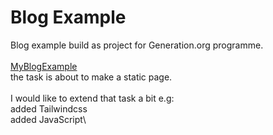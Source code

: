 # Blog Example
Blog example build as project for Generation.org programme.\
\
<a link href='https://myblogexample.netlify.app/#top' target="_blank">MyBlogExample</a>\
the task is about to make a static page.\
\
I would like to extend that task a bit e.g:\
added Tailwindcss\
added JavaScript\
